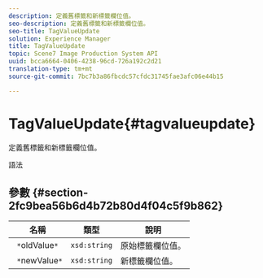 ```yaml
---
description: 定義舊標籤和新標籤欄位值。
seo-description: 定義舊標籤和新標籤欄位值。
seo-title: TagValueUpdate
solution: Experience Manager
title: TagValueUpdate
topic: Scene7 Image Production System API
uuid: bcca6664-0406-4238-96cd-726a192c2d21
translation-type: tm+mt
source-git-commit: 7bc7b3a86fbcdc57cfdc31745fae3afc06e44b15

---
```



# TagValueUpdate{#tagvalueupdate}

定義舊標籤和新標籤欄位值。

語法

## 參數 {#section-2fc9bea56b6d4b72b80d4f04c5f9b862}

| 名稱 | 類型 | 說明 |
|---|---|---|
| ` *`oldValue`*` | `xsd:string` | 原始標籤欄位值。 |
| ` *`newValue`*` | `xsd:string` | 新標籤欄位值。 |

